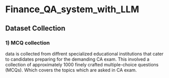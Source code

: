 # Finance_QA_system_with_LLM

## Dataset Collection

### 1) MCQ collection
data is collected from diffrent specialized educational institutions that cater to candidates preparing for the demanding CA exam. This involved a collection of approximately 1000 finely crafted multiple-choice questions (MCQs). Which covers the topics which are asked in CA exam.

